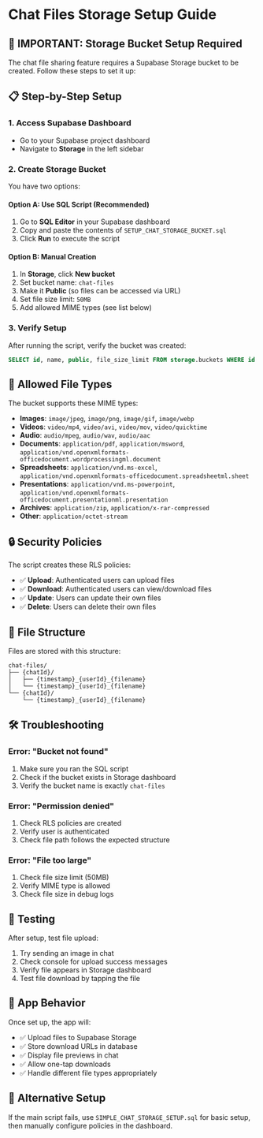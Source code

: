 # Chat Files Storage Setup Guide

## 🚨 IMPORTANT: Storage Bucket Setup Required

The chat file sharing feature requires a Supabase Storage bucket to be created. Follow these steps to set it up:

## 📋 Step-by-Step Setup

### 1. **Access Supabase Dashboard**
- Go to your Supabase project dashboard
- Navigate to **Storage** in the left sidebar

### 2. **Create Storage Bucket**
You have two options:

#### Option A: Use SQL Script (Recommended)
1. Go to **SQL Editor** in your Supabase dashboard
2. Copy and paste the contents of `SETUP_CHAT_STORAGE_BUCKET.sql`
3. Click **Run** to execute the script

#### Option B: Manual Creation
1. In **Storage**, click **New bucket**
2. Set bucket name: `chat-files`
3. Make it **Public** (so files can be accessed via URL)
4. Set file size limit: `50MB`
5. Add allowed MIME types (see list below)

### 3. **Verify Setup**
After running the script, verify the bucket was created:
```sql
SELECT id, name, public, file_size_limit FROM storage.buckets WHERE id = 'chat-files';
```

## 📁 Allowed File Types

The bucket supports these MIME types:
- **Images**: `image/jpeg`, `image/png`, `image/gif`, `image/webp`
- **Videos**: `video/mp4`, `video/avi`, `video/mov`, `video/quicktime`
- **Audio**: `audio/mpeg`, `audio/wav`, `audio/aac`
- **Documents**: `application/pdf`, `application/msword`, `application/vnd.openxmlformats-officedocument.wordprocessingml.document`
- **Spreadsheets**: `application/vnd.ms-excel`, `application/vnd.openxmlformats-officedocument.spreadsheetml.sheet`
- **Presentations**: `application/vnd.ms-powerpoint`, `application/vnd.openxmlformats-officedocument.presentationml.presentation`
- **Archives**: `application/zip`, `application/x-rar-compressed`
- **Other**: `application/octet-stream`

## 🔒 Security Policies

The script creates these RLS policies:
- ✅ **Upload**: Authenticated users can upload files
- ✅ **Download**: Authenticated users can view/download files
- ✅ **Update**: Users can update their own files
- ✅ **Delete**: Users can delete their own files

## 📂 File Structure

Files are stored with this structure:
```
chat-files/
├── {chatId}/
│   ├── {timestamp}_{userId}_{filename}
│   └── {timestamp}_{userId}_{filename}
└── {chatId}/
    └── {timestamp}_{userId}_{filename}
```

## 🛠️ Troubleshooting

### Error: "Bucket not found"
1. Make sure you ran the SQL script
2. Check if the bucket exists in Storage dashboard
3. Verify the bucket name is exactly `chat-files`

### Error: "Permission denied"
1. Check RLS policies are created
2. Verify user is authenticated
3. Check file path follows the expected structure

### Error: "File too large"
1. Check file size limit (50MB)
2. Verify MIME type is allowed
3. Check file size in debug logs

## 🧪 Testing

After setup, test file upload:
1. Try sending an image in chat
2. Check console for upload success messages
3. Verify file appears in Storage dashboard
4. Test file download by tapping the file

## 📱 App Behavior

Once set up, the app will:
- ✅ Upload files to Supabase Storage
- ✅ Store download URLs in database
- ✅ Display file previews in chat
- ✅ Allow one-tap downloads
- ✅ Handle different file types appropriately

## 🔄 Alternative Setup

If the main script fails, use `SIMPLE_CHAT_STORAGE_SETUP.sql` for basic setup, then manually configure policies in the dashboard.

